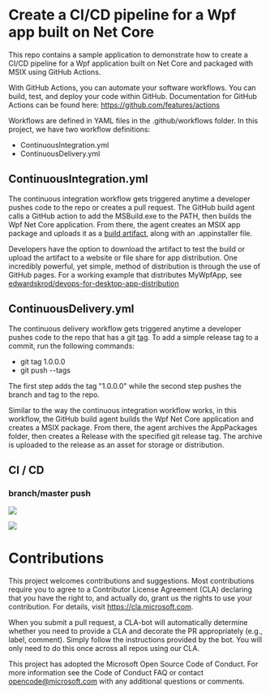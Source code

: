 # Create a CI/CD pipeline for a Wpf app built on Net Core

This repo contains a sample application to demonstrate how to create a CI/CD pipeline for a Wpf application built on Net Core and packaged with MSIX using GitHub Actions. 

With GitHub Actions, you can automate your software workflows.  You can build, test, and deploy your code within GitHub.  Documentation for GitHub Actions can be found here: https://github.com/features/actions

Workflows are defined in YAML files in the .github/workflows folder.  In this project, we have two workflow definitions:
* ContinuousIntegration.yml
* ContinuousDelivery.yml

## ContinuousIntegration.yml

The continuous integration workflow gets triggered anytime a developer pushes code to the repo or creates a pull request.  The GitHub build agent calls a GitHub action to add the MSBuild.exe to the PATH, then builds the Wpf Net Core application.  From there, the agent creates an MSIX app package and uploads it as a [build artifact](https://github.com/marketplace/actions/upload-artifact), along with an .appinstaller file.

Developers have the option to download the artifact to test the build or upload the artifact to a website or file share for app distribution.  One incredibly powerful, yet simple, method of distribution is through the use of GitHub pages.  For a working example that distributes MyWpfApp, see [edwardskrod/devops-for-desktop-app-distribution](https://github.com/edwardskrod/devops-for-desktop-apps-distribution)


## ContinuousDelivery.yml

The continuous delivery workflow gets triggered anytime a developer pushes code to the repo that has a git [tag](https://git-scm.com/book/en/v2/Git-Basics-Tagging).   To add a simple release tag to a commit, run the following commands:
* git tag 1.0.0.0
* git push --tags

The first step adds the tag "1.0.0.0" while the second step pushes the branch and tag to the repo.

Similar to the way the continuous integration workflow works, in this workflow, the GitHub build agent builds the Wpf Net Core application and creates a MSIX package.  From there, the agent archives the AppPackages folder, then creates a Release with the specified git release tag.  The archive is uploaded to the release as an asset for storage or distribution.

## CI / CD
### branch/master push

![](https://github.com/edwardskrod/devops-for-desktop-apps/workflows/WPF%20Continuous%20Integration/badge.svg)

![](https://github.com/edwardskrod/devops-for-desktop-apps/workflows/WPF%20Continuous%20Delivery/badge.svg)

# Contributions
This project welcomes contributions and suggestions. Most contributions require you to agree to a Contributor License Agreement (CLA) declaring that you have the right to, and actually do, grant us the rights to use your contribution. For details, visit https://cla.microsoft.com.

When you submit a pull request, a CLA-bot will automatically determine whether you need to provide a CLA and decorate the PR appropriately (e.g., label, comment). Simply follow the instructions provided by the bot. You will only need to do this once across all repos using our CLA.

This project has adopted the Microsoft Open Source Code of Conduct. For more information see the Code of Conduct FAQ or contact opencode@microsoft.com with any additional questions or comments.
